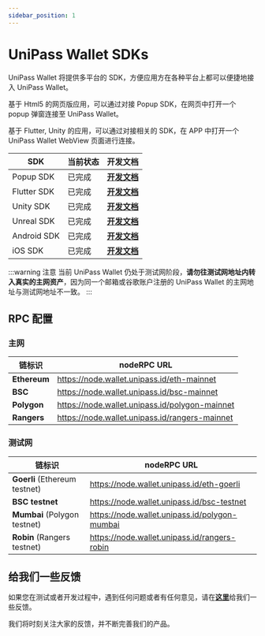 ```yaml
---
sidebar_position: 1
---
```


# UniPass Wallet SDKs

UniPass Wallet 将提供多平台的 SDK，方便应用方在各种平台上都可以便捷地接入 UniPass Wallet。

基于 Html5 的网页版应用，可以通过对接 Popup SDK，在网页中打开一个 popup 弹窗连接至 UniPass Wallet。

基于 Flutter, Unity 的应用，可以通过对接相关的 SDK，在 APP 中打开一个 UniPass Wallet WebView 页面进行连接。

| SDK         | 当前状态 | 开发文档                                        |
| ----------- | -------- | ----------------------------------------------- |
| Popup SDK   | 已完成   | [**开发文档**](./popup-sdk/01-quick-start.md)   |
| Flutter SDK | 已完成   | [**开发文档**](./flutter-sdk/01-quick-start.md) |
| Unity SDK   | 已完成   | [**开发文档**](./unity-sdk/01-quick-start.md)   |
| Unreal SDK  | 已完成   | [**开发文档**](./unreal-sdk/01-quick-start.md)  |
| Android SDK  | 已完成   | [**开发文档**](./android-sdk/01-quick-start.md)  |
| iOS SDK  | 已完成   | [**开发文档**](./ios-sdk/01-quick-start.md)  |

:::warning 注意
当前 UniPass Wallet 仍处于测试网阶段，**请勿往测试网地址内转入真实的主网资产**，因为同一个邮箱或谷歌账户注册的 UniPass Wallet 的主网地址与测试网地址不一致。
:::

## RPC 配置

### 主网

| 链标识       | nodeRPC URL                                    |
| ------------ | ---------------------------------------------- |
| **Ethereum** | https://node.wallet.unipass.id/eth-mainnet     |
| **BSC**      | https://node.wallet.unipass.id/bsc-mainnet     |
| **Polygon**  | https://node.wallet.unipass.id/polygon-mainnet |
| **Rangers**  | https://node.wallet.unipass.id/rangers-mainnet |

### 测试网

| 链标识                        | nodeRPC URL                                   |
| ----------------------------- | --------------------------------------------- |
| **Goerli** (Ethereum testnet) | https://node.wallet.unipass.id/eth-goerli     |
| **BSC testnet**               | https://node.wallet.unipass.id/bsc-testnet    |
| **Mumbai** (Polygon testnet)  | https://node.wallet.unipass.id/polygon-mumbai |
| **Robin** (Rangers testnet)   | https://node.wallet.unipass.id/rangers-robin  |

## 给我们一些反馈

如果您在测试或者开发过程中，遇到任何问题或者有任何意见，请在[**这里**](https://unipass.canny.io/feedback)给我们一些反馈。

我们将时刻关注大家的反馈，并不断完善我们的产品。

